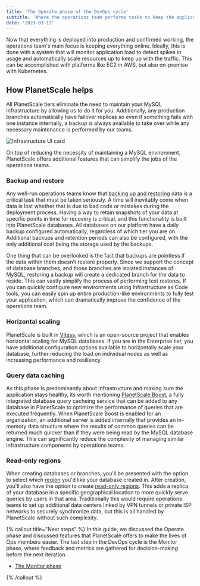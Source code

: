 ```yaml
---
title: 'The Operate phase of the DevOps cycle'
subtitle: 'Where the operations team performs tasks to keep the application online.'
date: '2023-03-13'
---
```


Now that everything is deployed into production and confirmed working, the operations team's main focus is keeping everything online. Ideally, this is done with a system that will monitor application load to detect spikes in usage and automatically scale resources up to keep up with the traffic. This can be accomplished with platforms like EC2 in AWS, but also on-premise with Kubernetes.

## How PlanetScale helps

All PlanetScale tiers eliminate the need to maintain your MySQL infrastructure by allowing us to do it for you. Additionally, any production branches automatically have failover replicas so even if something fails with one instance internally, a backup is always available to take over while any necessary maintenance is performed by our teams.

![Infrastructure UI card](/assets/docs/devops/the-operate-phase-of-devops/infra.png-2?v2)

On top of reducing the necessity of maintaining a MySQL environment, PlanetScale offers additional features that can simplify the jobs of the operations teams.

### Backup and restore

Any well-run operations teams know that [backing up and restoring](/docs/concepts/back-up-and-restore) data is a critical task that must be taken seriously. A time will inevitably come when data is lost whether that is due to bad code or mistakes during the deployment process. Having a way to retain snapshots of your data at specific points in time for recovery is critical, and this functionality is built into PlanetScale databases. All databases on our platform have a daily backup configured automatically, regardless of which tier you are on. Additional backups and retention periods can also be configured, with the only additional cost being the storage used by the backups.

One thing that can be overlooked is the fact that backups are pointless if the data within them doesn't restore properly. Since we support the concept of database branches, and those branches are isolated instances of MySQL, restoring a backup will create a dedicated branch for the data to reside. This can vastly simplify the process of performing test restores. If you can quickly configure new environments using Infrastructure as Code tools, you can easily spin up entire production-like environments to fully test your application, which can dramatically improve the confidence of the operations team.

### Horizontal scaling

PlanetScale is built in [Vitess](https://vitess.io), which is an open-source project that enables horizontal scaling for MySQL databases. If you are in the Enterprise tier, you have additional configuration options available to horizontally scale your database, further reducing the load on individual nodes as well as increasing performance and resiliency.

### Query data caching

As this phase is predominantly about infrastructure and making sure the application stays healthy, its worth mentioning [PlanetScale Boost](/docs/concepts/query-caching-with-planetscale-boost), a fully integrated database query cacheing service that can be added to any database in PlanetScale to optimize the performance of queries that are executed frequently. When PlanetScale Boost is enabled for an organization, an additional server is added internally that provides an in-memory data structure where the results of common queries can be returned much quicker than if they were being read by the MySQL database engine. This can significantly reduce the complexity of managing similar infrastructure components by operations teams.

### Read-only regions

When creating databases or branches, you'll be presented with the option to select which [region](/docs/concepts/regions) you'd like your database created in. After creation, you'll also have the option to create [read-only regions](/docs/concepts/read-only-regions). This adds a replica of your database in a specific geographical location to more quickly serve queries by users in that area. Traditionally this would require operations teams to set up additional data centers linked by VPN tunnels or private ISP networks to securely synchronize data, but this is all handled by PlanetScale without such complexity.

{% callout title="Next steps" %}
In this guide, we discussed the Operate phase and discussed features that PlanetScale offers to make the lives of Ops members easier. The last step in the DevOps cycle is the Monitor phase, where feedback and metrics are gathered for decision-making before the next iteration.

- [The Monitor phase](/docs/devops/the-monitor-phase-of-devops)

{% /callout %}
